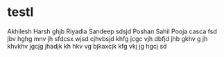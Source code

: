 # testl

Akhilesh
Harsh
ghjb
Riyadla
Sandeep
sdsjd
Poshan
Sahil
Pooja
casca
fsd
jbv
hghg
mnv
jh
sfdcsx
wjsd
cjhvbsjd
khfg
jcgc
vjh
dbfjd
jhb
gkhv
g
jh
khvkhv
jgcjg
jhadjk
kh
hkv
vg
bjkaxcjk
kfg
vkj
jg
hgcj
sd
